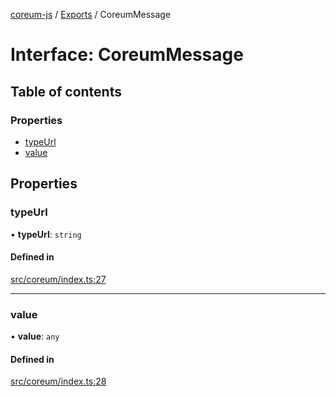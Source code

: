 [coreum-js](../README.md) / [Exports](../modules.md) / CoreumMessage

# Interface: CoreumMessage

## Table of contents

### Properties

- [typeUrl](CoreumMessage.md#typeurl)
- [value](CoreumMessage.md#value)

## Properties

### typeUrl

• **typeUrl**: `string`

#### Defined in

[src/coreum/index.ts:27](https://github.com/PyramydLabs/coreum-js/blob/cea84df/src/coreum/index.ts#L27)

___

### value

• **value**: `any`

#### Defined in

[src/coreum/index.ts:28](https://github.com/PyramydLabs/coreum-js/blob/cea84df/src/coreum/index.ts#L28)
